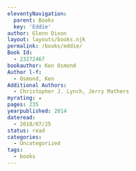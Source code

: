 ```yaml
---
eleventyNavigation:
  parent: Books
  key: 'Eddie'
author: Glenn Dixon
layout: layouts/books.njk
permalink: /books/eddie/
Book Id:
  - 23272467
bookauthor: Ken Osmond
Author l-f:
  - Osmond, Ken
Additional Authors:
  - Christopher J. Lynch, Jerry Mathers
myrating: ★
pages: 235
yearpublished: 2014
dateread:
  - 2018/07/25
status: read
categories:
  - Uncategorized
tags:
  - books
---
```

